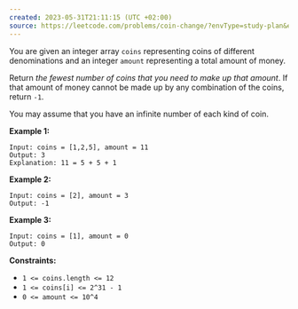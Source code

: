 ```yaml
---
created: 2023-05-31T21:11:15 (UTC +02:00)
source: https://leetcode.com/problems/coin-change/?envType=study-plan&envId=level-2&plan=leetcode-75
---
```

You are given an integer array `coins` representing coins of different denominations and an integer `amount` representing a total amount of money.

Return _the fewest number of coins that you need to make up that amount_. If that amount of money cannot be made up by any combination of the coins, return `-1`.

You may assume that you have an infinite number of each kind of coin.

**Example 1:**

```
Input: coins = [1,2,5], amount = 11
Output: 3
Explanation: 11 = 5 + 5 + 1

```

**Example 2:**

```
Input: coins = [2], amount = 3
Output: -1

```

**Example 3:**

```
Input: coins = [1], amount = 0
Output: 0

```

**Constraints:**

-   `1 <= coins.length <= 12`
-   `1 <= coins[i] <= 2^31 - 1`
-   `0 <= amount <= 10^4`
